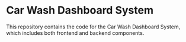 # Car Wash Dashboard System

This repository contains the code for the Car Wash Dashboard System, which includes both frontend and backend components.